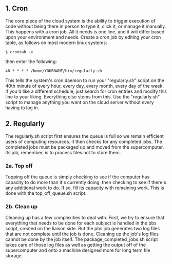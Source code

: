 ## 1. Cron

The core piece of the cloud system is the ability to trigger execution of code without being there in person to type it, click it, or manage it manually. This happens with a cron job. All it needs is one line, and it will differ based upon your environment and needs.
Create a cron job by editing your cron table, as follows on most modern linux systems:

    $ crontab -e

then enter the following:

    40 * * * * /home/YOURNAME/bin/regularly.sh

This tells the system's cron daemon to run your "regularly.sh" script on the 40th minute of every hour, every day, every month, every day of the week. If you'd like a different schedule, just search for cron entries and modify this line to your liking.
Everything else stems from this. Use the "regularly.sh" script to manage anything you want on the cloud server without every having to log in.

## 2. Regularly

The regularly.sh script first ensures the queue is full so we remain efficient users of computing resources. It then checks for any completed jobs. The completed jobs must be packaged up and moved from the supercomputer. Its job, remember, is to process files not to store them.

### 2a. Top off

Topping off the queue is simply checking to see if the computer has capacity to do more than it's currently doing, then checking to see if there's any additional work to do. If so, fill its capacity with remaining work. This is done with the top_off_queue.sh script.

### 2b. Clean up

Cleaning up has a few complexities to deal with. First, we try to ensure that everything that needs to be done for each subject is handled in the pbs script, created on the liaison side. But the pbs job generates two log files that are not complete until the job is done. Cleaning up the job's log files cannot be done by the job itself. The package_completed_jobs.sh script takes care of those log files as well as getting the output off of the supercomputer and onto a machine designed more for long term file storage.
